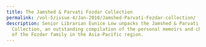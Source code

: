 ```yaml
---
title: The Jamshed & Parvati Fozdar Collection
permalink: /vol-5/issue-4/Jan-2010/Jamshed-Parvati-Fozdar-collection/
description: Senior Librarian Eunice Low unpacks the Jamshed & Parvati Fozdar
  Collection, an outstanding compilation of the personal memoirs and chronicles
  of the Fozdar family in the Asia-Pacific region.
---
```

